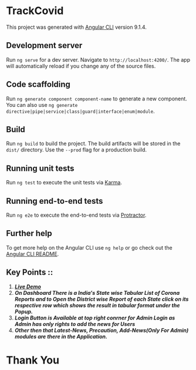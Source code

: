 # TrackCovid

This project was generated with [Angular CLI](https://github.com/angular/angular-cli) version 9.1.4.

## Development server

Run `ng serve` for a dev server. Navigate to `http://localhost:4200/`. The app will automatically reload if you change any of the source files.

## Code scaffolding

Run `ng generate component component-name` to generate a new component. You can also use `ng generate directive|pipe|service|class|guard|interface|enum|module`.

## Build

Run `ng build` to build the project. The build artifacts will be stored in the `dist/` directory. Use the `--prod` flag for a production build.

## Running unit tests

Run `ng test` to execute the unit tests via [Karma](https://karma-runner.github.io).

## Running end-to-end tests

Run `ng e2e` to execute the end-to-end tests via [Protractor](http://www.protractortest.org/).

## Further help

To get more help on the Angular CLI use `ng help` or go check out the [Angular CLI README](https://github.com/angular/angular-cli/blob/master/README.md).


## Key Points ::
  1. [***Live Demo***](http://nav-track-covid.surge.sh/)
  2. ***On Dashboard There is a India's State wise Tabular List of Corona Reports and to Open the District wise Report of each State click on its respective row which shows the result in tabular format under the Popup.***
  3. ***Login Button is Available at top right conrner for Admin Login as Admin has only rights to add the news for Users***
  4. ***Other then that Latest-News, Precaution, Add-News(Only For Admin) modules are there in the Application.***
  
# Thank You
